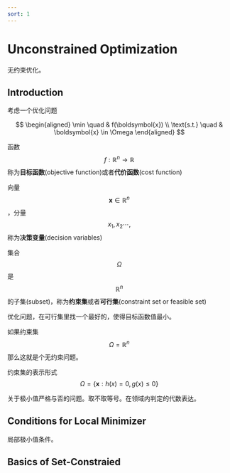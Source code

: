 ```yaml
---
sort: 1
---
```

# Unconstrained Optimization

无约束优化。

## Introduction

考虑一个优化问题

$$ 
\begin{aligned}
    \min \quad & f(\boldsymbol{x})  \\
    \text{s.t.}  \quad & \boldsymbol{x} \in \Omega
\end{aligned}
$$

函数 $$ f : \mathbb{R}^n \to \mathbb{R} $$ 称为**目标函数**(objective function)或者**代价函数**(cost function)

向量 $$ \boldsymbol{x} \in \mathbb{R}^n  $$，分量 $$ x_1, x_2 \cdots , $$ 称为**决策变量**(decision variables)

集合 $$ \Omega $$ 是 $$ \mathbb{R}^n $$ 的子集(subset)，称为**约束集**或者**可行集**(constraint set or feasible set)

优化问题，在可行集里找一个最好的，使得目标函数值最小。

如果约束集 $$ \Omega = \mathbb{R}^n $$ 那么这就是个无约束问题。

约束集的表示形式 $$ \Omega = \{ \boldsymbol{x} : h(x) = 0, g(x) \le 0 \} $$

关于极小值严格与否的问题。取不取等号。在领域内判定的代数表达。


## Conditions for Local Minimizer

局部极小值条件。



## Basics of Set-Constraied


